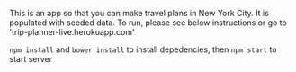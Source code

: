 This is an app so that you can make travel plans in New York City. It is populated with seeded data. To run, please see below instructions or go to 'trip-planner-live.herokuapp.com'

`npm install` and `bower install` to install depedencies, then `npm start` to start server

